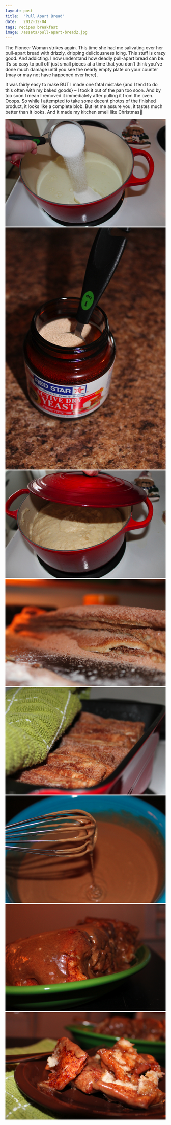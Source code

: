 ```yaml
---
layout: post
title:  "Pull Apart Bread"
date:   2012-12-04
tags: recipes breakfast
image: /assets/pull-apart-bread2.jpg
---
```

The Pioneer Woman strikes again. This time she had me salivating over her pull-apart bread with drizzly, dripping deliciousness icing. This stuff is crazy good. And addicting. I now understand how deadly pull-apart bread can be. It’s so easy to pull off just small pieces at a time that you don’t think you’ve done much damage until you see the nearly empty plate on your counter {may or may not have happened over here}.

It was fairly easy to make BUT I made one fatal mistake {and I tend to do this often with my baked goods} – I took it out of the pan too soon. And by too soon I mean I removed it immediately after pulling it from the oven. Ooops. So while I attempted to take some decent photos of the finished product, it looks like a complete blob. But let me assure you, it tastes much better than it looks. And it made my kitchen smell like Christmas🙂

![Pouring the sugar photo](/assets/sugar.jpg)
![Yeast photo](/assets/yeast.jpg)
![Rising bread photo](/assets/rising.jpg)
![Layered bread photo](/assets/layers.jpg)
![Pre-baking the bread](/assets/pre-baked-bread-pullapart.jpg)
![Icing photo](/assets/icing.jpg)
![Final photo](/assets/finished.jpg)
![Finished photo 2](/assets/finished2.jpg)